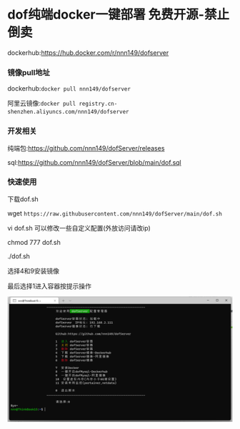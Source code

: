 # dof纯端docker一键部署 免费开源-禁止倒卖

dockerhub:https://hub.docker.com/r/nnn149/dofserver

### 镜像pull地址

dockerhub:`docker pull nnn149/dofserver`

阿里云镜像:`docker pull registry.cn-shenzhen.aliyuncs.com/nnn149/dofserver`

### 开发相关

纯端包:https://github.com/nnn149/dofServer/releases

sql:https://github.com/nnn149/dofServer/blob/main/dof.sql

### 快速使用

下载dof.sh

wget `https://raw.githubusercontent.com/nnn149/dofServer/main/dof.sh`

vi dof.sh 可以修改一些自定义配置(外放访问请改ip)

chmod 777 dof.sh

./dof.sh

选择4和9安装镜像

最后选择1进入容器按提示操作

![avatar](ssh.png)
